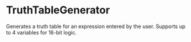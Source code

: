 TruthTableGenerator
===================
Generates a truth table for an expression entered by the user. Supports up to 4 variables for 16-bit logic.
